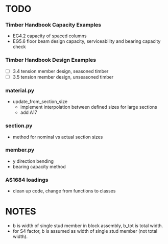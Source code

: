 
# TODO

### Timber Handbook Capacity Examples
- EG4.2 capacity of spaced columns
- EG5.6 floor beam design capacity, serviceability and bearing capacity check


### Timber Handbook Design Examples
- [ ] 3.4 tension member design, seasoned timber
- [ ] 3.5 tension member design, unseasoned timber

### material.py
- update_from_section_size
    - implement interpolation between defined sizes for large sections
    - add A17

### section.py
- method for nominal vs actual section sizes

### member.py
- y direction bending
- bearing capacity method

### AS1684 loadings
- clean up code, change from functions to classes

# NOTES
- b is width of single stud member in block assembly, b_tot is total width.
- for S4 factor, b is assumed as width of single stud member (not total width).
